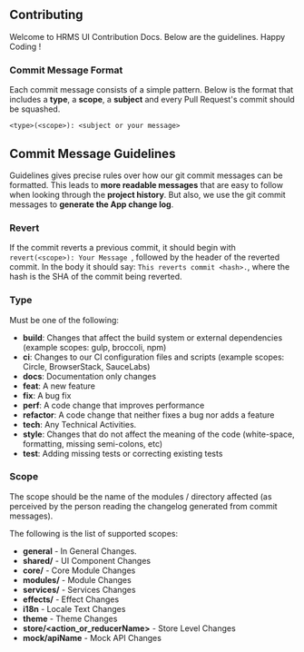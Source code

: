 ## Contributing

Welcome to HRMS UI Contribution Docs. Below are the guidelines. Happy Coding !

### Commit Message Format
Each commit message consists of a simple pattern.  Below is the
format that includes a **type**, a **scope**, a **subject** and every Pull Request's commit should be squashed.

```
<type>(<scope>): <subject or your message>
```

## Commit Message Guidelines
Guidelines gives precise rules over how our git commit messages can be formatted.  This leads to **more
readable messages** that are easy to follow when looking through the **project history**.  But also,
we use the git commit messages to **generate the App change log**.

### Revert
If the commit reverts a previous commit, it should begin with `revert(<scope>): Your Message `, followed by the header of the reverted commit. In the body it should say: `This reverts commit <hash>.`, where the hash is the SHA of the commit being reverted.

### Type
Must be one of the following:

* **build**: Changes that affect the build system or external dependencies (example scopes: gulp, broccoli, npm)
* **ci**: Changes to our CI configuration files and scripts (example scopes: Circle, BrowserStack, SauceLabs)
* **docs**: Documentation only changes
* **feat**: A new feature
* **fix**: A bug fix
* **perf**: A code change that improves performance
* **refactor**: A code change that neither fixes a bug nor adds a feature
* **tech**: Any Technical Activities.
* **style**: Changes that do not affect the meaning of the code (white-space, formatting, missing semi-colons, etc)
* **test**: Adding missing tests or correcting existing tests

### Scope
The scope should be the name of the modules / directory affected (as perceived by the person reading the changelog generated from commit messages).

The following is the list of supported scopes:

* **general** - In General Changes.
* **shared/<componentName>** - UI Component Changes
* **core/<componentName>** - Core Module Changes
* **modules/<moduleName>** - Module Changes
* **services/<serviceName>** - Services Changes
* **effects/<effectsName>** - Effect Changes
* **i18n** - Locale Text Changes
* **theme** - Theme Changes
* **store/<action_or_reducerName>** - Store Level Changes
* **mock/apiName** - Mock API Changes